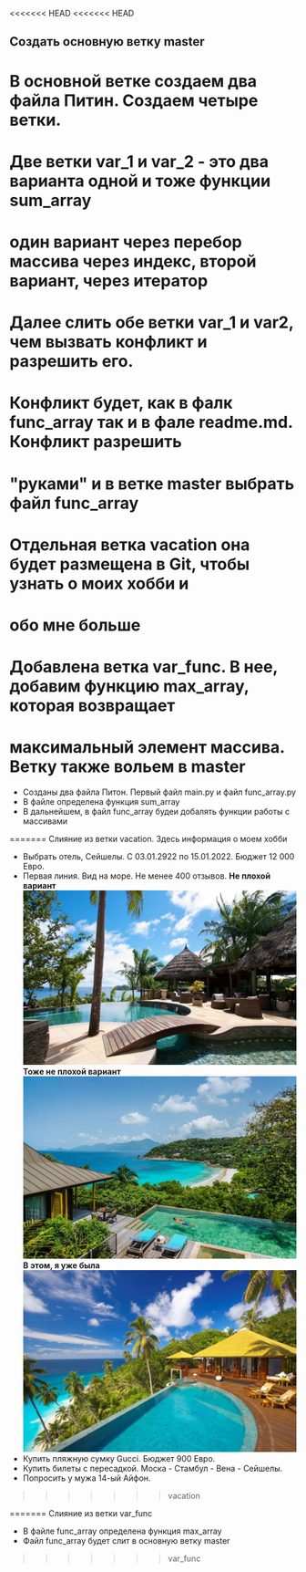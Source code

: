 <<<<<<< HEAD
<<<<<<< HEAD
## Создать основную ветку __master__
# В основной ветке создаем два файла Питин. Создаем четыре ветки.
# Две ветки var_1 и var_2 - это два варианта одной и тоже функции sum_array
# один вариант через перебор массива через индекс, второй вариант, через итератор
# Далее слить обе ветки var_1 и var2, чем вызвать конфликт и разрешить его.
# Конфликт будет, как в фалк func_array так и в фале readme.md. Конфликт разрешить
# "руками" и  в ветке master выбрать файл func_array

# Отдельная ветка __vacation__ она будет размещена в Git, чтобы узнать о моих хобби и
# обо мне больше

# Добавлена ветка __var_func__. В нее, добавим функцию max_array, которая возвращает
# максимальный элемент массива. Ветку также вольем в master

* Созданы два файла Питон. Первый файл main.py и файл func_array.py
* В файле определена функция sum_array
* В дальнейшем, в файл func_array будеи добалять функции работы с массивами

======= Слияние из ветки vacation. Здесь информация о моем хобби
* Выбрать отель, Сейшелы. С 03.01.2922 по 15.01.2022. Бюджет 12 000 Евро.
* Первая линия. Вид на море. Не менее 400 отзывов.
__Не плохой вариант__
![Не плохой вариант](s1.jpg)
__Тоже не плохой вариант__
![Тоже не плохой вариант](s2.jpg)
__В этом, я уже была__
![В этом, я уже была](s3.jpg)
* Купить пляжную сумку Gucci. Бюджет 900 Евро.
* Купить билеты с пересадкой. Моска - Стамбул - Вена - Сейшелы.
* Попросить у мужа 14-ый Айфон.
>>>>>>> vacation

=======  Слияние из ветки var_func

* В файле func_array определена функция max_array
* Файл func_array будет слит в основную ветку master
>>>>>>> var_func
